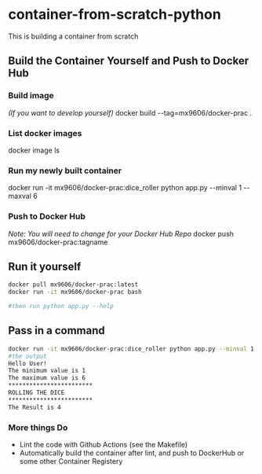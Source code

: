 # container-from-scratch-python
This is building a container from scratch

## Build the Container Yourself and Push to Docker Hub

### Build image
*(If you want to develop yourself)* 
docker build --tag=mx9606/docker-prac .

### List docker images
docker image ls

### Run my newly built container

docker run -it mx9606/docker-prac:dice_roller python app.py --minval 1 --maxval 6

### Push to Docker Hub

*Note:  You will need to change for your Docker Hub Repo*
docker push mx9606/docker-prac:tagname

## Run it yourself

```bash
docker pull mx9606/docker-prac:latest
docker run -it mx9606/docker-prac bash 

#then run python app.py --help
```

## Pass in a command

```bash
docker run -it mx9606/docker-prac:dice_roller python app.py --minval 1 --maxval 6
#the output
Hello User!
The minimum value is 1
The maximum value is 6
************************
ROLLING THE DICE
************************
The Result is 4
```

### More things Do

* Lint the code with Github Actions (see the Makefile)
* Automatically build the container after lint, and push to DockerHub or some other Container Registery




